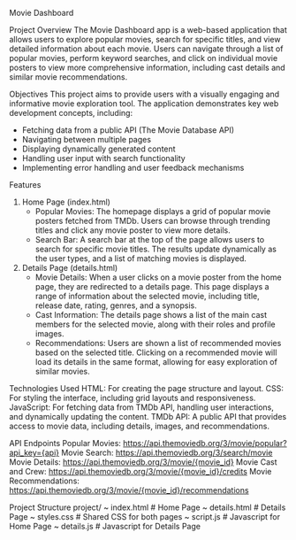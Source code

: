 Movie Dashboard

Project Overview
The Movie Dashboard app is a web-based application that allows users to explore popular movies, search for specific titles, and view detailed information about each movie. Users can navigate through a list of popular movies, perform keyword searches, and click on individual movie posters to view more comprehensive information, including cast details and similar movie recommendations.

Objectives
This project aims to provide users with a visually engaging and informative movie exploration tool. The application demonstrates key web development concepts, including:
- Fetching data from a public API (The Movie Database API)
- Navigating between multiple pages
- Displaying dynamically generated content
- Handling user input with search functionality
- Implementing error handling and user feedback mechanisms

Features
1. Home Page (index.html)
    - Popular Movies: The homepage displays a grid of popular movie posters fetched from TMDb. Users can browse through trending titles and click any movie poster to view more details.
    - Search Bar: A search bar at the top of the page allows users to search for specific movie titles. The results update dynamically as the user types, and a list of matching movies is displayed.
2. Details Page (details.html)
    - Movie Details: When a user clicks on a movie poster from the home page, they are redirected to a details page. This page displays a range of information about the selected movie, including title, release date, rating, genres, and a synopsis.
    - Cast Information: The details page shows a list of the main cast members for the selected movie, along with their roles and profile images.
    - Recommendations: Users are shown a list of recommended movies based on the selected title. Clicking on a recommended movie will load its details in the same format, allowing for easy exploration of similar movies.

Technologies Used
HTML: For creating the page structure and layout.
CSS: For styling the interface, including grid layouts and responsiveness.
JavaScript: For fetching data from TMDb API, handling user interactions, and dynamically updating the content.
TMDb API: A public API that provides access to movie data, including details, images, and recommendations.

API Endpoints
Popular Movies: https://api.themoviedb.org/3/movie/popular?api_key={api}
Movie Search: https://api.themoviedb.org/3/search/movie
Movie Details: https://api.themoviedb.org/3/movie/{movie_id}
Movie Cast and Crew: https://api.themoviedb.org/3/movie/{movie_id}/credits
Movie Recommendations: https://api.themoviedb.org/3/movie/{movie_id}/recommendations

Project Structure
project/
  ~ index.html     # Home Page
  ~ details.html   # Details Page
  ~ styles.css     # Shared CSS for both pages
  ~ script.js     # Javascript for Home Page
  ~ details.js     # Javascript for Details Page